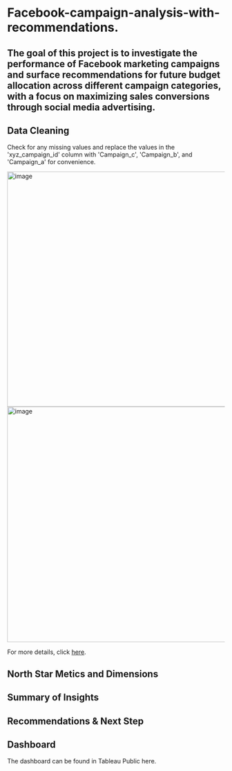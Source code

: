 # Facebook-campaign-analysis-with-recommendations.

## The goal of this project is to investigate the performance of Facebook marketing campaigns and surface recommendations for future budget allocation across different campaign categories, with a focus on maximizing sales conversions through social media advertising.

## Data Cleaning

Check for any missing values and replace the values in the 'xyz_campaign_id' column with 'Campaign_c', 'Campaign_b', and 'Campaign_a' for convenience.

<img width="543" alt="image" src="https://github.com/user-attachments/assets/0f6faf66-fb49-4599-845c-b9faa8b5a9af">

<img width="544" alt="image" src="https://github.com/user-attachments/assets/22e6d8e2-fb8b-4aa2-8685-d22b7de71c0d">

<br>

For more details, click [here](https://github.com/WittsMei/Facebook-campaign-analysis-with-recommendations./blob/main/Facebook%20Campaign%20Data%20Cleaning.ipynb).


## North Star Metics and Dimensions



## Summary of Insights


## Recommendations & Next Step


## Dashboard

The dashboard can be found in Tableau Public here.
